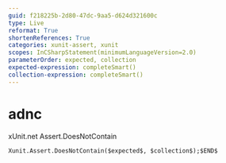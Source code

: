 ```yaml
---
guid: f218225b-2d80-47dc-9aa5-d624d321600c
type: Live
reformat: True
shortenReferences: True
categories: xunit-assert, xunit
scopes: InCSharpStatement(minimumLanguageVersion=2.0)
parameterOrder: expected, collection
expected-expression: completeSmart()
collection-expression: completeSmart()
---
```


# adnc

xUnit.net Assert.DoesNotContain

```
Xunit.Assert.DoesNotContain($expected$, $collection$);$END$
```
